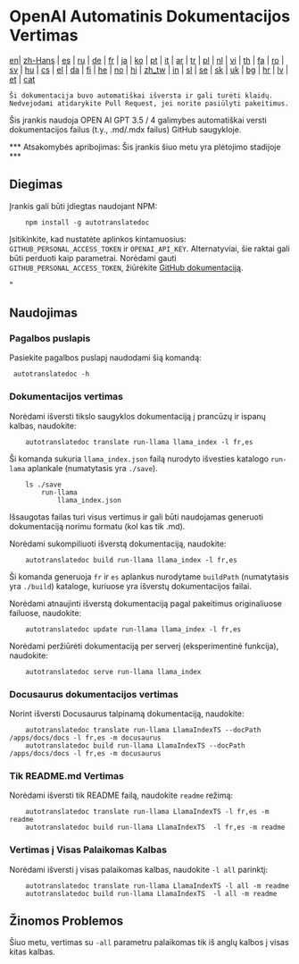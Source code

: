 
# OpenAI Automatinis Dokumentacijos Vertimas

[en](../README.md)| [zh-Hans](/i18n/README_zh-Hans.md) | [es](/i18n/README_es.md) | [ru](/i18n/README_ru.md) | [de](/i18n/README_de.md) | [fr](/i18n/README_fr.md) | [ja](/i18n/README_ja.md) | [ko](/i18n/README_ko.md) | [pt](/i18n/README_pt.md) | [it](/i18n/README_it.md) | [ar](/i18n/README_ar.md) | [tr](/i18n/README_tr.md) | [pl](/i18n/README_pl.md) | [nl](/i18n/README_nl.md) | [vi](/i18n/README_vi.md) | [th](/i18n/README_th.md) | [fa](/i18n/README_fa.md) | [ro](/i18n/README_ro.md) | [sv](/i18n/README_sv.md) | [hu](/i18n/README_hu.md) | [cs](/i18n/README_cs.md) | [el](/i18n/README_el.md) | [da](/i18n/README_da.md) | [fi](/i18n/README_fi.md) | [he](/i18n/README_he.md) | [no](/i18n/README_no.md) | [hi](/i18n/README_hi.md) | [zh_tw](/i18n/README_zh_tw.md) | [in](/i18n/README_in.md) | [sl](/i18n/README_sl.md) | [se](/i18n/README_se.md) | [sk](/i18n/README_sk.md) | [uk](/i18n/README_uk.md) | [bg](/i18n/README_bg.md) | [hr](/i18n/README_hr.md) | [lv](/i18n/README_lv.md) | [et](/i18n/README_et.md) | [cat](/i18n/README_cat.md) 

```Ši dokumentacija buvo automatiškai išversta ir gali turėti klaidų. Nedvejodami atidarykite Pull Request, jei norite pasiūlyti pakeitimus.```


Šis įrankis naudoja OPEN AI GPT 3.5 / 4 galimybes automatiškai versti dokumentacijos failus (t.y., .md/.mdx failus) GitHub saugykloje.

*** Atsakomybės apribojimas: Šis įrankis šiuo metu yra plėtojimo stadijoje ***


## Diegimas

Įrankis gali būti įdiegtas naudojant NPM:


```
    npm install -g autotranslatedoc
```

Įsitikinkite, kad nustatėte aplinkos kintamuosius: `GITHUB_PERSONAL_ACCESS_TOKEN` ir `OPENAI_API_KEY`. Alternatyviai, šie raktai gali būti perduoti kaip parametrai. Norėdami gauti `GITHUB_PERSONAL_ACCESS_TOKEN`, žiūrėkite [GitHub dokumentaciją](https://docs.github.com/en/github/authenticating-to-github/creating-a-personal-access-token).


"
## Naudojimas


### Pagalbos puslapis
Pasiekite pagalbos puslapį naudodami šią komandą:
```
 autotranslatedoc -h
```
### Dokumentacijos vertimas

Norėdami išversti tikslo saugyklos dokumentaciją į prancūzų ir ispanų kalbas, naudokite:
```
    autotranslatedoc translate run-llama llama_index -l fr,es
```


Ši komanda sukuria `llama_index.json` failą nurodyto išvesties katalogo `run-lama` aplankale (numatytasis yra `./save`).
```
    ls ./save
        run-llama
            llama_index.json 
```
Išsaugotas failas turi visus vertimus ir gali būti naudojamas generuoti dokumentaciją norimu formatu (kol kas tik .md).

Norėdami sukompiliuoti išverstą dokumentaciją, naudokite:

```
    autotranslatedoc build run-llama llama_index -l fr,es
```


Ši komanda generuoja `fr` ir `es` aplankus nurodytame `buildPath` (numatytasis yra `./build`) kataloge, kuriuose yra išverstų dokumentacijos failai.

Norėdami atnaujinti išverstą dokumentaciją pagal pakeitimus originaliuose failuose, naudokite:

```
    autotranslatedoc update run-llama llama_index -l fr,es
```


Norėdami peržiūrėti dokumentaciją per serverį (eksperimentinė funkcija), naudokite:
```
    autotranslatedoc serve run-llama llama_index
```
### Docusaurus dokumentacijos vertimas

Norint išversti Docusaurus talpinamą dokumentaciją, naudokite:

```
    autotranslatedoc translate run-llama LlamaIndexTS --docPath /apps/docs/docs -l fr,es -m docusaurus
    autotranslatedoc build run-llama LlamaIndexTS --docPath /apps/docs/docs -l fr,es -m docusaurus
```
### Tik README.md Vertimas

Norėdami išversti tik README failą, naudokite `readme` režimą:

```
    autotranslatedoc translate run-llama LlamaIndexTS -l fr,es -m readme
    autotranslatedoc build run-llama LlamaIndexTS  -l fr,es -m readme
```
### Vertimas į Visas Palaikomas Kalbas

Norėdami išversti į visas palaikomas kalbas, naudokite `-l all` parinktį:

```
    autotranslatedoc translate run-llama LlamaIndexTS -l all -m readme
    autotranslatedoc build run-llama LlamaIndexTS  -l all -m readme
```
## Žinomos Problemos

Šiuo metu, vertimas su `-all` parametru palaikomas tik iš anglų kalbos į visas kitas kalbas.
